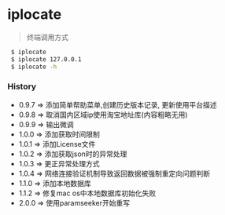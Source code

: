 # iplocate

> 终端调用方式
```bash
 $ iplocate
 $ iplocate 127.0.0.1
 $ iplocate -h
```


### History

+ 0.9.7 => 添加简单帮助菜单,创建历史版本记录, 更新使用平台描述
+ 0.9.8 => 取消国内区域ip使用淘宝地址库(内容粗略无用)
+ 0.9.9 => 输出微调
+ 1.0.0 => 添加获取时间限制
+ 1.0.1 => 添加License文件
+ 1.0.2 => 添加获取json时的异常处理
+ 1.0.3 => 更正异常处理方式
+ 1.0.4 => 网络连接验证机制导致返回数据被强制重定向问题判断
+ 1.1.0 => 添加本地数据库
+ 1.1.2 => 修复mac os中本地数据库初始化失败
+ 2.0.0 => 使用paramseeker开始重写